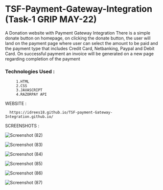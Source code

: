 # TSF-Payment-Gateway-Integration (Task-1 GRIP MAY-22)
A Donation website with Payment Gateway Integration There is a simple donate button on homepage, on clicking the donate button, the user will land on the payment page where user can select the amount to be paid and the payment type that includes Credit Card, Netbanking, Paypal and Debit Card. On successful payment an invoice will be generated on a new page regarding completion of the payment

### Technologies Used :
          
         1.HTML
         2.CSS
         3.JAVASCRIPT
         4.RAZORPAY API

WEBSITE :

      https://idrees18.github.io/TSF-payment-Gateway-Integration.github.io/
 
SCREENSHOTS :

          

        
![Screenshot (82)](https://user-images.githubusercontent.com/81101809/168895789-93bba9d2-c1d2-427e-b55b-08db8ff968a8.png)

![Screenshot (83)](https://user-images.githubusercontent.com/81101809/168895948-c90bae7d-77d3-43b3-91ab-6f17db279225.png)

![Screenshot (84)](https://user-images.githubusercontent.com/81101809/168896117-79eec4ad-4ea1-4efc-8ab7-0497733f68c5.png)

![Screenshot (85)](https://user-images.githubusercontent.com/81101809/168896148-7461aed1-a5d4-40c9-9699-ced377c40229.png)

![Screenshot (86)](https://user-images.githubusercontent.com/81101809/168896179-0f86083b-c3f1-4164-af6b-0d580ca779d9.png)

![Screenshot (87)](https://user-images.githubusercontent.com/81101809/168896376-0e0da987-0d4b-433b-85a7-42cb6ca92beb.png)





